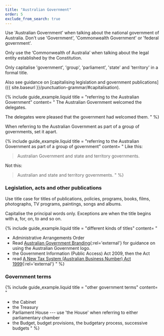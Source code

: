```yaml
---
title: "Australian Government"
order: 5
exclude_from_search: true
---
```


Use 'Australian Government' when talking about the national government of Australia. Don't use 'Government', 'Commonwealth Government' or 'federal government'.

Only use the ‘Commonwealth of Australia’ when talking about the legal entity established by the Constitution.

Only capitalise 'government', 'group', 'parliament', 'state' and 'territory' in a formal title.

Also see guidance on [capitalising legislation and government publications]({{ site.baseurl }}/punctuation-grammar/#capitalisation).

{% include guide_example.liquid
  title = "referring to the Australian Government"
  content= "
The Australian Government welcomed the delegates.

The delegates were pleased that the government had welcomed them.
"
%}

When referring to the Australian Government as part of a group of governments, set it apart.

{% include guide_example.liquid
  title = "referring to the Australian Government as part of a group of government"
  content= "
Like this:

> Australian Government and state and territory governments.

Not this:

> Australian and state and territory governments.
"
%}

### Legislation, acts and other publications

Use title case for titles of publications, policies, programs, books, films, photographs, TV programs, paintings, songs and albums.

Capitalise the principal words only. Exceptions are when the title begins with a, for, on, to and so on.

{% include guide_example.liquid
  title = "different kinds of titles"
  content= "
- Administrative Arrangements Order
- Read [Australian Government Branding](https://www.dpmc.gov.au/resource-centre/government/australian-government-branding-guidelines-use-australian-government-logo-australian-government-departments-and-agencies){:rel='external'} for guidance on using the Australian Government logo.
- the Government Information (Public Access) Act 2009, then the Act
- read [A New Tax System (Australian Business Number) Act 1999](https://www.legislation.gov.au/Series/C2004A00467){:rel='external'}
"
%}

### Government terms

{% include guide_example.liquid
  title = "other government terms"
  content= "
- the Cabinet
- the Treasury
- Parliament House --- use 'the House' when referring to either parliamentary chamber
- the Budget, budget provisions, the budgetary process, successive budgets
"
%}
